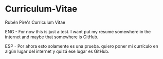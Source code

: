 # Curriculum-Vitae
Rubén Pire's Curriculum Vitae

ENG - For now this is just a test. I want put my resume somewhere in the internet and maybe that somewhere is GitHub.

ESP - Por ahora esto solamente es una prueba. quiero poner mi currículo en algún lugar del internet y quizá ese lugar es GitHub.
